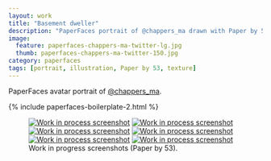 ```yaml
---
layout: work
title: "Basement dweller"
description: "PaperFaces portrait of @chappers_ma drawn with Paper by 53 on an iPad."
image: 
  feature: paperfaces-chappers-ma-twitter-lg.jpg
  thumb: paperfaces-chappers-ma-twitter-150.jpg
category: paperfaces
tags: [portrait, illustration, Paper by 53, texture]
---
```


PaperFaces avatar portrait of <a href="http://twitter.com/chappers_ma">@chappers_ma</a>.

{% include paperfaces-boilerplate-2.html %}

<figure class="half">
	<a href="{{ site.url }}/images/paperfaces-chappers-ma-process-1-lg.jpg"><img src="{{ site.url }}/images/paperfaces-chappers-ma-process-1-600.jpg" alt="Work in process screenshot"></a>
	<a href="{{ site.url }}/images/paperfaces-chappers-ma-process-2-lg.jpg"><img src="{{ site.url }}/images/paperfaces-chappers-ma-process-2-600.jpg" alt="Work in process screenshot"></a>
	<a href="{{ site.url }}/images/paperfaces-chappers-ma-process-3-lg.jpg"><img src="{{ site.url }}/images/paperfaces-chappers-ma-process-3-600.jpg" alt="Work in process screenshot"></a>
	<a href="{{ site.url }}/images/paperfaces-chappers-ma-process-4-lg.jpg"><img src="{{ site.url }}/images/paperfaces-chappers-ma-process-4-600.jpg" alt="Work in process screenshot"></a>
	<a href="{{ site.url }}/images/paperfaces-chappers-ma-process-5-lg.jpg"><img src="{{ site.url }}/images/paperfaces-chappers-ma-process-5-600.jpg" alt="Work in process screenshot"></a>
	<a href="{{ site.url }}/images/paperfaces-chappers-ma-process-6-lg.jpg"><img src="{{ site.url }}/images/paperfaces-chappers-ma-process-6-600.jpg" alt="Work in process screenshot"></a>
	<figcaption>Work in progress screenshots (Paper by 53).</figcaption>
</figure>